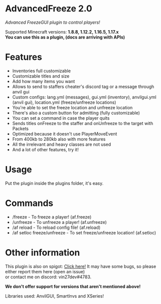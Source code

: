 <h1>AdvancedFreeze 2.0</h1>  
<i>Advanced FreezeGUI plugin to control players!</i>

Supported Minecraft versions: <strong>1.8.8, 1.12.2, 1.16.5, 1.17.x</strong>  
<strong>You can use this as a plugin, (docs are arriving with APIs)</strong>
  
<h1>Features</h1>  
<ul>
  <li>Inventories full customizable</li>  
  <li>Customizable titles and size</li>  
  <li>Add how many items you want</li>
  <li>Allows to send to staffers cheater's discord tag or a message through anvil gui</li>  
  <li>Custom configs: lang.yml (messages), gui.yml (inventory), anvilgui.yml (anvil gui), location.yml (freeze/unfreeze locations)</li>  
  <li>You're able to set the freeze location and unfreeze location</li>  
  <li>There's also a custom button for admitting (fully customizable)</li>  
  <li>You can set a command in case the player quits</li>
  <li>Sends titles onFreeze to the staffer and onUnfreeze to the target with Packets</li>
  <li>Optimized because it doesn't use PlayerMoveEvent</li>
  <li>From 400kb to 280kb also with more features</li>
  <li>All the irrelevant and heavy classes are not used</li>
  <li>And a lot of other features, try it!</li>
</ul>
  
<h1>Usage</h1>  

Put the plugin inside the plugins folder, it's easy.

<h1>Commands</h1>

<ul>
  <li>/freeze - To freeze a player! (af.freeze)</li>
  <li>/unfreeze - To unfreeze a player! (af.unfreeze)</li>
  <li>/af reload - To reload config file! (af.reload)</li>
  <li>/af setloc freeze/unfreeze - To set freeze/unfreeze location! (af.setloc)</li>
</ul>

<h1>Other information</h1>

This plugin is also on spigot: <a href="https://www.spigotmc.org/resources/ultimatefreeze-1-17-x-send-discord-tag-with-anvil-input.94589/">Click here!</a>
It may have some bugs, so please either report them here (open an issue)  
or contact me on discord: vin27dev#4783.  

<strong>We don't offer support for versions that aren't mentioned above!</strong>

Libraries used: AnvilGUI, SmartInvs and XSeries!
